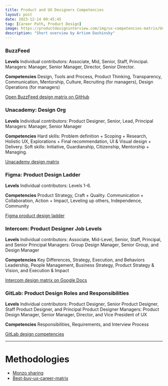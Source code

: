 ```yaml
---
title: Product and UX Designers Competencies
layout: post
date: 2023-12-14 09:45:45
tag: [Career Path, Product Design]
image: https://productdesigninterview.com/img/ux-competencies-matrix/Unacademy-63d7e3c2c2.png
description: "Short overview by Artiom Dashinsky"
---
```


### BuzzFeed
**Levels**
Individual contributors: Associate, Mid, Senior, Staff, Principal.
Managers: Manager, Senior Manager, Director, Senior Director.

**Competencies**
Design, Tools and Process, Product Thinking, Transparency, Communication, Mentorship, Culture, Recruiting (for managers), Design Operations (for managers)

[Open BuzzFeed design matrix on GitHub](https://github.com/buzzfeed/design/blob/master/product-design-roles.md)

### Unacademy: Design Org
**Levels**
Individual contributors: Product Designer, Senior, Lead, Principal
Managers: Manager, Senior Manager

**Competencies**
Hard skills: Problem definition + Scoping + Research, Holistic UX, Explorations + Final recommendation, UI & Visual design + Delivery.
Soft skills: Initiative, Guardianship, Citizenship, Mentorship + Managing.

[Unacademy design matrix](https://hvpandya.com/design-org-at-unacademy)

### Figma: Product Design Ladder
**Levels**
Individual contributors: Levels 1-6.

**Competencies**
Product Strategy, Craft + Quality. Communication + Collaboration, Action + Impact, Leveling up others, Independence, Community

[Figma product design ladder](https://nlevin.com/figma/ladder/)

### Intercom: Product Designer Job Levels
**Levels**
Individual contributors: Associate, Mid-Level, Senior, Staff, Principal, and Senior Principal
Managers: Group Design Manager, Senior Group, and Design Manager

**Competencies**
Key Differences, Strategy, Execution, and Behaviors
Leadership, People Management, Business Strategy, Product Strategy & Vision, and Execution & Impact

[Intercom design matrix on Google Docs](https://docs.google.com/document/d/1YloFi80QoXPk5-U9ga1Ivxojamy7dU4MsaUNnQs8Rig/edit)

### GitLab: Product Design Roles and Responsibilities
**Levels**
Individual contributors: Product Designer, Senior Product Designer, Staff Product Designer, and Principal Product Designer
Managers: Product Design Manager, Senior Manager, Director, and Vice President of UX

**Competencies**
Responsibilities, Requirements, and Interview Process

[GitLab design competencies](https://handbook.gitlab.com/job-families/product/product-design-management/)

---

# Methodologies

- [Monzo sharing](https://monzo.com/blog/2023/06/01/finding-your-fit-in-a-new-product-team/)
- [Best-buy-ux-career-matrix](http://www.jackstockholm.com/best-buy-ux-career-matrix)